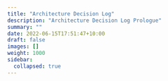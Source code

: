 ```yaml
---
title: "Architecture Decision Log"
description: "Architecture Decision Log Prologue"
summary: ""
date: 2022-06-15T17:51:47+10:00
draft: false
images: []
weight: 1000
sidebar:
  collapsed: true
---
```



